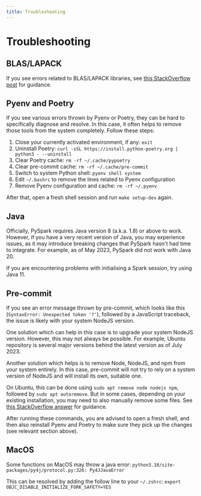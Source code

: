 ```yaml
---
title: Troubleshooting
---
```


# Troubleshooting

## BLAS/LAPACK

If you see errors related to BLAS/LAPACK libraries, see [this StackOverflow post](https://stackoverflow.com/questions/69954587/no-blas-lapack-libraries-found-when-installing-scipy) for guidance.

## Pyenv and Poetry

If you see various errors thrown by Pyenv or Poetry, they can be hard to specifically diagnose and resolve. In this case, it often helps to remove those tools from the system completely. Follow these steps:

1. Close your currently activated environment, if any: `exit`
2. Uninstall Poetry: `curl -sSL https://install.python-poetry.org | python3 - --uninstall`
3. Clear Poetry cache: `rm -rf ~/.cache/pypoetry`
4. Clear pre-commit cache: `rm -rf ~/.cache/pre-commit`
5. Switch to system Python shell: `pyenv shell system`
6. Edit `~/.bashrc` to remove the lines related to Pyenv configuration
7. Remove Pyenv configuration and cache: `rm -rf ~/.pyenv`

After that, open a fresh shell session and run `make setup-dev` again.

## Java

Officially, PySpark requires Java version 8 (a.k.a. 1.8) or above to work. However, if you have a very recent version of Java, you may experience issues, as it may introduce breaking changes that PySpark hasn't had time to integrate. For example, as of May 2023, PySpark did not work with Java 20.

If you are encountering problems with initialising a Spark session, try using Java 11.

## Pre-commit

If you see an error message thrown by pre-commit, which looks like this (`SyntaxError: Unexpected token '?'`), followed by a JavaScript traceback, the issue is likely with your system NodeJS version.

One solution which can help in this case is to upgrade your system NodeJS version. However, this may not always be possible. For example, Ubuntu repository is several major versions behind the latest version as of July 2023.

Another solution which helps is to remove Node, NodeJS, and npm from your system entirely. In this case, pre-commit will not try to rely on a system version of NodeJS and will install its own, suitable one.

On Ubuntu, this can be done using `sudo apt remove node nodejs npm`, followed by `sudo apt autoremove`. But in some cases, depending on your existing installation, you may need to also manually remove some files. See [this StackOverflow answer](https://stackoverflow.com/a/41057802) for guidance.

After running these commands, you are advised to open a fresh shell, and then also reinstall Pyenv and Poetry to make sure they pick up the changes (see relevant section above).

## MacOS

Some functions on MacOS may throw a java error:
`python3.10/site-packages/py4j/protocol.py:326: Py4JJavaError`

This can be resolved by adding the follow line to your `~/.zshrc`:
`export OBJC_DISABLE_INITIALIZE_FORK_SAFETY=YES`
